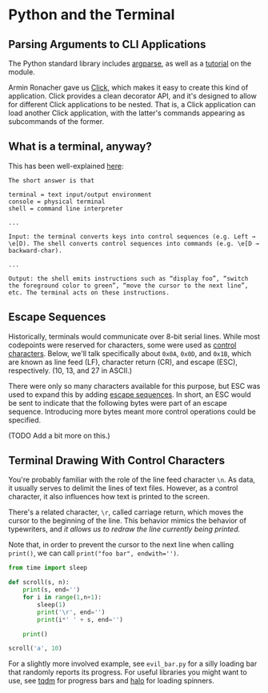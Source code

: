 # Python and the Terminal

## Parsing Arguments to CLI Applications
The Python standard library includes [argparse](https://docs.python.org/3/library/argparse.html),
as well as a [tutorial](https://docs.python.org/3/howto/argparse.html#id1)
on the module.

Armin Ronacher gave us [Click](http://click.pocoo.org/5/),
which makes it easy to create this kind of application.
Click provides a clean decorator API,
and it's designed to allow for different Click applications to be nested.
That is, a Click application can load another Click application,
with the latter's commands appearing as subcommands of the former.

## What is a terminal, anyway?
This has been well-explained [here](https://askubuntu.com/questions/506510/what-is-the-difference-between-terminal-console-shell-and-command-line):

```
The short answer is that

terminal = text input/output environment
console = physical terminal
shell = command line interpreter

...

Input: the terminal converts keys into control sequences (e.g. Left → \e[D). The shell converts control sequences into commands (e.g. \e[D → backward-char).

...

Output: the shell emits instructions such as “display foo”, “switch the foreground color to green”, “move the cursor to the next line”, etc. The terminal acts on these instructions.
```

## Escape Sequences
Historically, terminals would communicate over 8-bit serial lines.
While most codepoints were reserved for characters,
some were used as [control characters](https://en.wikipedia.org/wiki/Control_character).
Below, we'll talk specifically about `0x0A`, `0x0D`, and `0x1B`,
which are known as line feed (LF), character return (CR), and escape (ESC), respectively.
(10, 13, and 27 in ASCII.)

There were only so many characters available for this purpose,
but ESC was used to expand this by adding [escape sequences](https://en.wikipedia.org/wiki/Escape_sequence).
In short, an ESC would be sent to indicate that the following bytes were part
of an escape sequence.
Introducing more bytes meant more control operations could be specified.

(TODO Add a bit more on this.)

## Terminal Drawing With Control Characters
You're probably familiar with the role of the line feed character `\n`.
As data, it usually serves to delimit the lines of text files.
However, as a control character,
it also influences how text is printed to the screen.

There's a related character, `\r`, called carriage return,
which moves the cursor to the beginning of the line.
This behavior mimics the behavior of typewriters,
and *it allows us to redraw the line currently being printed.*

Note that, in order to prevent the cursor to the next line
when calling `print()`, we can call `print("foo bar", endwith='')`.

```python
from time import sleep

def scroll(s, n):
    print(s, end='')
    for i in range(1,n+1):
        sleep(1)
        print('\r', end='')
        print(i*' ' + s, end='')

    print()

scroll('a', 10)
```

For a slightly more involved example, see `evil_bar.py` for a silly loading bar
that randomly reports its progress.
For useful libraries you might want to use, see
[tqdm](https://github.com/tqdm/tqdm) for progress bars
and
[halo](https://github.com/ManrajGrover/halo) for loading spinners.
